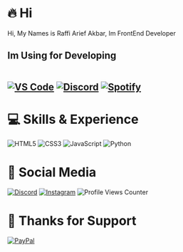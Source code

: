 # 🔥 Hi
Hi, My Names is Raffi Arief Akbar, Im FrontEnd Developer
<h2 align='left'>
  Im Using for Developing<br/><br/>
  
[![VS Code](https://img.shields.io/badge/Editor-VS%20Code-blue/?logo=visualstudiocode&logoColor=blue&color=blue)](https://code.visualstudio.com/)
[![Discord](https://img.shields.io/badge/Uses-Discord-blue/?logo=discord&logoColor=warning&color=7289DA)](https://discord.gg/3mvFn3ATJt)
[![Spotify](https://img.shields.io/badge/Listens%20to-Spotify-blue/?logo=spotify&logoColor=warning&color=1DB954)](https://open.spotify.com)
  
</h2>

# 💻 Skills & Experience
![HTML5](https://img.shields.io/badge/html5-%23E34F26.svg?style=for-the-badge&logo=html5&logoColor=white)
![CSS3](https://img.shields.io/badge/css3-%231572B6.svg?style=for-the-badge&logo=css3&logoColor=white)
![JavaScript](https://img.shields.io/badge/javascript-%23323330.svg?style=for-the-badge&logo=javascript&logoColor=%23F7DF1E)
![Python](https://img.shields.io/badge/python-3670A0?style=for-the-badge&logo=python&logoColor=ffdd54)
# 📱 Social Media
[![Discord](https://img.shields.io/badge/Discord-%237289DA.svg?logo=discord&logoColor=white)](htttps://discord.gg/HjxDev#0001)
[![Instagram](https://img.shields.io/badge/Instagram-%23E4405F.svg?logo=Instagram&logoColor=white)](https://instagram.com/rapiariep)
![Profile Views Counter](https://komarev.com/ghpvc/?username=rapiariep&&style=flat&color=green)
# 🙏 Thanks for Support
[![PayPal](https://img.shields.io/badge/PayPal-00457C?style=for-the-badge&logo=paypal&logoColor=white)](https://paypal.me/rapiariep)
